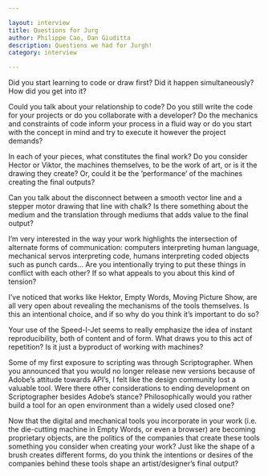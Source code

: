 ```yaml
---

layout: interview
title: Questions for Jurg
author: Philippe Cao, Dan Giuditta
description: Questions we had for Jurgh! 
category: interview

---
```


Did you start learning to code or draw first? Did it happen simultaneously? How did you get into it?

Could you talk about your relationship to code? Do you still write the code for your projects or do you collaborate with a developer? Do the mechanics and constraints of code inform your process in a fluid way or do you start with the concept in mind and try to execute it however the project demands?

In each of your pieces, what constitutes the final work? Do you consider Hector or Viktor, the machines themselves, to be the work of art, or is it the drawing they create? Or, could it be the ‘performance’ of the machines creating the final outputs?

Can you talk about the disconnect between a smooth vector line and a stepper motor drawing that line with chalk? Is there something about the medium and the translation through mediums that adds value to the final output?

I’m very interested in the way your work highlights the intersection of alternate forms of communication: computers interpreting human language, mechanical servos interpreting code, humans interpreting coded objects such as punch cards… Are you intentionally trying to put these things in conflict with each other? If so what appeals to you about this kind of tension?

I’ve noticed that works like Hektor, Empty Words, Moving Picture Show, are all very open about revealing the mechanisms of the tools themselves. Is this an intentional choice, and if so why do you think it’s important to do so?

Your use of the Speed-I-Jet seems to really emphasize the idea of instant reproducibility, both of content and of form. What draws you to this act of repetition? Is it just a byproduct of working with machines?

Some of my first exposure to scripting was through Scriptographer. When you announced that you would no longer release new versions because of Adobe’s attitude towards API’s, I felt like the design community lost a valuable tool. Were there other considerations to ending development on Scriptographer besides Adobe’s stance? Philosophically would you rather build a tool for an open environment than a widely used closed one?

Now that the digital and mechanical tools you incorporate in your work (i.e. the die-cutting machine in Empty Words, or even a browser) are becoming proprietary objects, are the politics of the companies that create these tools something you consider when creating your work? Just like the shape of a brush creates different forms, do you think the intentions or desires of the companies behind these tools shape an artist/designer’s final output?